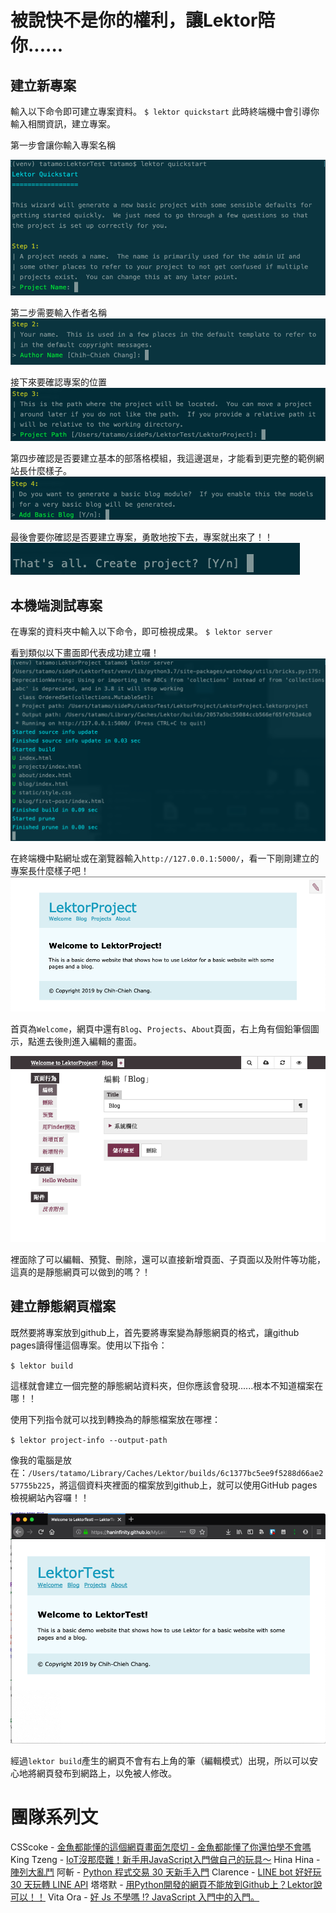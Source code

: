 被說快不是你的權利，讓Lektor陪你......
===

## 建立新專案

輸入以下命令即可建立專案資料。
`$ lektor quickstart`
此時終端機中會引導你輸入相關資訊，建立專案。

第一步會讓你輸入專案名稱

![Step1](../assets/20190904120845.png)

第二步需要輸入作者名稱
![Step2](../assets/20190904121148.png)

接下來要確認專案的位置
![Step3](../assets/20190904121304.png)

第四步確認是否要建立基本的部落格模組，我這邊選`是`，才能看到更完整的範例網站長什麼樣子。
![Step4](../assets/20190904121448.png)

最後會要你確認是否要建立專案，勇敢地按下去，專案就出來了！！
![Create Project](../assets/20190904121811.png)

## 本機端測試專案

在專案的資料夾中輸入以下命令，即可檢視成果。
`$ lektor server`

看到類似以下畫面即代表成功建立囉！
![lektor server result](../assets/20190904122802.png)

在終端機中點網址或在瀏覽器輸入`http://127.0.0.1:5000/`，看一下剛剛建立的專案長什麼樣子吧！
![首頁畫面](../assets/20190904123242.png)

首頁為`Welcome`，網頁中還有`Blog`、`Projects`、`About`頁面，右上角有個鉛筆個圖示，點進去後則進入編輯的畫面。

![edit page](../assets/20190904123954.png)

裡面除了可以編輯、預覽、刪除，還可以直接新增頁面、子頁面以及附件等功能，這真的是靜態網頁可以做到的嗎？！

## 建立靜態網頁檔案

既然要將專案放到github上，首先要將專案變為靜態網頁的格式，讓github pages讀得懂這個專案。使用以下指令：

`$ lektor build`

這樣就會建立一個完整的靜態網站資料夾，但你應該會發現......根本不知道檔案在哪！！

使用下列指令就可以找到轉換為的靜態檔案放在哪裡：

`$ lektor project-info --output-path`

像我的電腦是放在：`/Users/tatamo/Library/Caches/Lektor/builds/6c1377bc5ee9f5288d66ae257755b225`，將這個資料夾裡面的檔案放到github上，就可以使用GitHub pages檢視網站內容囉！！

![github pages](../assets/20190908122549.png)

經過`lektor build`產生的網頁不會有右上角的筆（編輯模式）出現，所以可以安心地將網頁發布到網路上，以免被人修改。

# 團隊系列文
CSScoke - [金魚都能懂的這個網頁畫面怎麼切 - 金魚都能懂了你還怕學不會嗎](https://ithelp.ithome.com.tw/users/20112550/ironman/2623)
King Tzeng - [IoT沒那麼難！新手用JavaScript入門做自己的玩具～](https://ithelp.ithome.com.tw/users/20103130/ironman/2125)
Hina Hina - [陣列大亂鬥](https://ithelp.ithome.com.tw/users/20120000/ironman/2256) 
阿斬 - [Python 程式交易 30 天新手入門](https://ithelp.ithome.com.tw/users/20120536/ironman/2571)
Clarence - [LINE bot 好好玩 30 天玩轉 LINE API](https://ithelp.ithome.com.tw/users/20117701/ironman/2634)
塔塔默 - [用Python開發的網頁不能放到Github上？Lektor說可以！！](https://ithelp.ithome.com.tw/users/20112552/ironman/2735)
Vita Ora - [好 Js 不學嗎 !? JavaScript 入門中的入門。](https://ithelp.ithome.com.tw/users/20112656/ironman/2782)